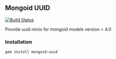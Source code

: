 ## Mongoid UUID

[![Build Status](https://travis-ci.org/badlamer/mongoid-uuid.png)](https://travis-ci.org/badlamer/mongoid-uuid)

Provide uuid minix for mongoid models version < 4.0

### Installation

```ruby
gem install mongoid-uuid
```

